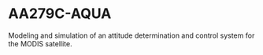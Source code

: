 # AA279C-AQUA

Modeling and simulation of an attitude determination and control system for the MODIS satellite.
